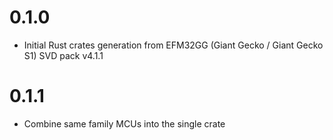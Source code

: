 # 0.1.0

- Initial Rust crates generation from EFM32GG (Giant Gecko / Giant Gecko S1) SVD pack v4.1.1

# 0.1.1

- Combine same family MCUs into the single crate
